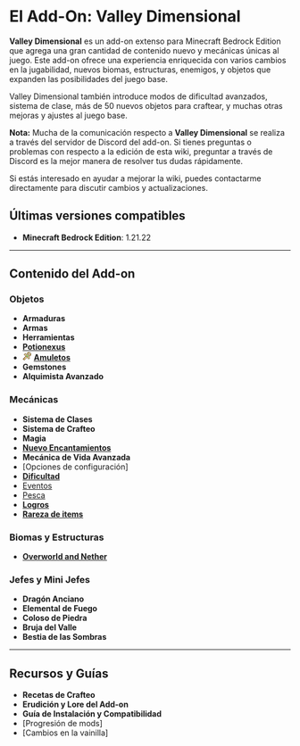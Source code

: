 # El Add-On: Valley Dimensional

**Valley Dimensional** es un add-on extenso para Minecraft Bedrock Edition que agrega una gran cantidad de contenido nuevo y mecánicas únicas al juego. Este add-on ofrece una experiencia enriquecida con varios cambios en la jugabilidad, nuevos biomas, estructuras, enemigos, y objetos que expanden las posibilidades del juego base.

Valley Dimensional también introduce modos de dificultad avanzados, sistema de clase, más de 50 nuevos objetos para craftear, y muchas otras mejoras y ajustes al juego base.

**Nota:** Mucha de la comunicación respecto a **Valley Dimensional** se realiza a través del servidor de Discord del add-on. Si tienes preguntas o problemas con respecto a la edición de esta wiki, preguntar a través de Discord es la mejor manera de resolver tus dudas rápidamente.

Si estás interesado en ayudar a mejorar la wiki, puedes contactarme directamente para discutir cambios y actualizaciones.

## Últimas versiones compatibles

- **Minecraft Bedrock Edition**: 1.21.22

---

## Contenido del Add-on

### Objetos

- **Armaduras**
- **Armas**
- **Herramientas**
- [**Potionexus**](https://github.com/MiguelVeraXd/Valley-Dimensional-Wiki/blob/main/Main/Wiki/potionexus.md)
- ![Vista previa del Valley Dimensional](https://github.com/MiguelVeraXd/Valley-Dimensional-Wiki/blob/main/Main/Wiki/assets/items/ankh.png) [**Amuletos**](https://github.com/MiguelVeraXd/Valley-Dimensional-Wiki/blob/main/Main/Wiki/amuletos.md)
- **Gemstones**
- **Alquimista Avanzado**

### Mecánicas

- **Sistema de Clases**
- **Sistema de Crafteo**
- **Magia**
- [**Nuevo Encantamientos**](https://github.com/MiguelVeraXd/Valley-Dimensional-Wiki/blob/main/Main/Wiki/encartamiento.md)
- **Mecánica de Vida Avanzada**
- [Opciones de configuración]
- [**Dificultad**](https://github.com/MiguelVeraXd/Valley-Dimensional-Wiki/blob/main/Main/Wiki/dificultad.md)
- [Eventos](#)
- [Pesca](#)
- [**Logros**](https://github.com/MiguelVeraXd/Valley-Dimensional-Wiki/blob/main/Main/Wiki/logros.md)
- [**Rareza de items**](https://github.com/MiguelVeraXd/Valley-Dimensional-Wiki/blob/main/Main/Wiki/rareza%20de%20item.md)
### Biomas y Estructuras

- [**Overworld and Nether**](https://github.com/MiguelVeraXd/Valley-Dimensional-Wiki/blob/main/Main/Wiki/dia%201.md#generaci%C3%B3n-del-mundo)

### Jefes y Mini Jefes

- **Dragón Anciano**
- **Elemental de Fuego**
- **Coloso de Piedra**
- **Bruja del Valle**
- **Bestia de las Sombras**

---

## Recursos y Guías

- **Recetas de Crafteo**
- **Erudición y Lore del Add-on**
- **Guía de Instalación y Compatibilidad**
- [Progresión de mods]
- [Cambios en la vainilla]
